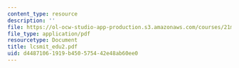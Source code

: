 ```yaml
---
content_type: resource
description: ''
file: https://ol-ocw-studio-app-production.s3.amazonaws.com/courses/21m-735-technical-design-scenery-mechanisms-and-special-effects-spring-2004/d44871061919b450575442e48ab60ee0_lcsmit_edu2.pdf
file_type: application/pdf
resourcetype: Document
title: lcsmit_edu2.pdf
uid: d4487106-1919-b450-5754-42e48ab60ee0
---
```

